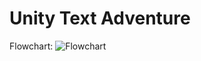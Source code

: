 # Unity Text Adventure

Flowchart:
![Flowchart](https://github.com/ketrab2004/MBOU-330835-lj1-textAdventure/blob/master/Flowchart.png?raw=true)